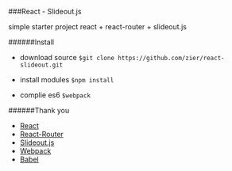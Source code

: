 ###React - Slideout.js

simple starter project react + react-router + slideout.js 

######Install
- download source
`
$git clone https://github.com/zier/react-slideout.git
`

- install modules
`
$npm install
`
- complie es6
`
$webpack 
`

######Thank you
- [React](https://github.com/facebook/react)
- [React-Router](https://github.com/rackt/react-router)
- [Slideout.js](https://github.com/Mango/slideout)
- [Webpack](https://github.com/webpack/webpack)
- [Babel](https://github.com/babel/babel)
